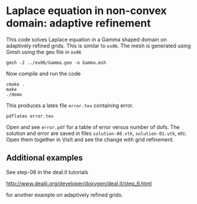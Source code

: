 # Laplace equation in non-convex domain: adaptive refinement

This code solves Laplace equation in a Gamma shaped domain on adaptively refined grids. This is similar to `ex06`. The mesh is generated using Gmsh using the geo file in `ex06`
```
gmsh -2 ../ex06/Gamma.geo -o Gamma.msh
```
Now compile and run the code
```
cmake .
make
./demo
```
This produces a latex file `error.tex` containing error.
```
pdflatex error.tex
```
Open and see `error.pdf` for a table of error versus number of dofs. The solution and error are saved in files `solution-00.vtk`, `solution-01.vtk`, etc. Open them together in VisIt and see the change with grid refinement.

## Additional examples

See step-06 in the deal.II tutorials

http://www.dealii.org/developer/doxygen/deal.II/step_6.html

for another example on adaptively refined grids.
